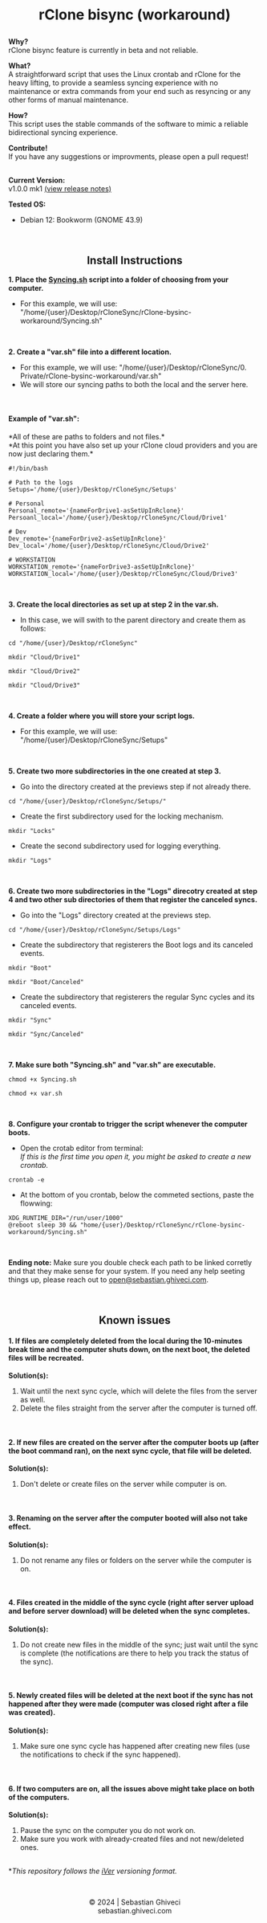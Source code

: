 # <p align="center"><b>rClone bisync (workaround)</b>

<b>Why?</b> <br>
rClone bisync feature is currently in beta and not reliable.

<b>What?</b> <br>
A straightforward script that uses the Linux crontab and rClone for the heavy lifting, to provide a seamless syncing experience with no maintenance or extra commands from your end such as resyncing or any other forms of manual maintenance.

<b>How?</b><br>
This script uses the stable commands of the software to mimic a reliable bidirectional syncing experience.

<b>Contribute!</b><br>
If you have any suggestions or improvments, please open a pull request!

##

<b>Current Version:</b><br>
v1.0.0 mk1 [(view release notes)](RELEASE.md)

<b>Tested OS:</b><br>
- Debian 12: Bookworm (GNOME 43.9)

<br>

<h2 align="center">Install Instructions</h2>

<b>1. Place the [Syncing.sh](Syncing.sh) script into a folder of choosing from your computer.</b><br>
- For this example, we will use: "/home/{user}/Desktop/rCloneSync/rClone-bysinc-workaround/Syncing.sh"

<br>

<b>2. Create a "var.sh" file into a different location.</b><br>
- For this example, we will use: "/home/{user}/Desktop/rCloneSync/0. Private/rClone-bysinc-workaround/var.sh"
- We will store our syncing paths to both the local and the server here.
<br>
<h4><b>Example of "var.sh":</b></h4>
*All of these are paths to folders and not files.*<br>
*At this point you have also set up your rClone cloud providers and you are now just declaring them.*

```
#!/bin/bash

# Path to the logs
Setups='/home/{user}/Desktop/rCloneSync/Setups'

# Personal
Personal_remote='{nameForDrive1-asSetUpInRclone}'
Persoanl_local='/home/{user}/Desktop/rCloneSync/Cloud/Drive1'

# Dev
Dev_remote='{nameForDrive2-asSetUpInRclone}'
Dev_local='/home/{user}/Desktop/rCloneSync/Cloud/Drive2'

# WORKSTATION
WORKSTATION_remote='{nameForDrive3-asSetUpInRclone}'
WORKSTATION_local='/home/{user}/Desktop/rCloneSync/Cloud/Drive3'
```

<br>

<b>3. Create the local directories as set up at step 2 in the var.sh.</b><br>
- In this case, we will swith to the parent directory and create them as follows:
```
cd "/home/{user}/Desktop/rCloneSync"
```
```
mkdir "Cloud/Drive1"
```
```
mkdir "Cloud/Drive2"
```
```
mkdir "Cloud/Drive3"
```

<br>

<b>4. Create a folder where you will store your script logs.</b><br>
- For this example, we will use: "/home/{user}/Desktop/rCloneSync/Setups"

<br>

<b>5. Create two more subdirectories in the one created at step 3.</b><br>
- Go into the directory created at the previews step if not already there.
```
cd "/home/{user}/Desktop/rCloneSync/Setups/"
```

- Create the first subdirectory used for the locking mechanism.
```
mkdir "Locks"
```

- Create the second subdirectory used for logging everything.
```
mkdir "Logs"
```

<br>

<b>6. Create two more subdirectories in the "Logs" direcotry created at step 4 and two other sub directories of them that register the canceled syncs.</b><br>
- Go into the "Logs" directory created at the previews step.
```
cd "/home/{user}/Desktop/rCloneSync/Setups/Logs"
```

- Create the subdirectory that registerers the Boot logs and its canceled events.
```
mkdir "Boot"
```

```
mkdir "Boot/Canceled"
```

- Create the subdirectory that registerers the regular Sync cycles and its canceled events.
```
mkdir "Sync"
```
```
mkdir "Sync/Canceled"
```

<br>

<b>7. Make sure both "Syncing.sh" and "var.sh" are executable.</b><br>

```
chmod +x Syncing.sh
```
```
chmod +x var.sh
```

<br>

<b>8. Configure your crontab to trigger the script whenever the computer boots.</b><br>
- Open the crotab editor from terminal:<br>
*If this is the first time you open it, you might be asked to create a new crontab.*
```
crontab -e
```

- At the bottom of you crontab, below the commeted sections, paste the flowwing:<br>
```
XDG_RUNTIME_DIR="/run/user/1000"
@reboot sleep 30 && "home/{user}/Desktop/rCloneSync/rClone-bysinc-workaround/Syncing.sh"
```
<br>

<b>Ending note:</b> Make sure you double check each path to be linked corretly and that they make sense for your system. If you need any help seeting things up, please reach out to [open@sebastian.ghiveci.com](mailto:open@sebastian.ghiveci.com).

<br>

<h2 align="center">Known issues</h2>
<h4><b>1. If files are completely deleted from the local during the 10-minutes break time and the computer shuts down, on the next boot, the deleted files will be recreated.</b></h4>

<b>Solution(s):</b>
1. Wait until the next sync cycle, which will delete the files from the server as well.
2. Delete the files straight from the server after the computer is turned off.

<br>

<h4><b>2. If new files are created on the server after the computer boots up (after the boot command ran), on the next sync cycle, that file will be deleted.</b></h4>

<b>Solution(s):</b>
1. Don't delete or create files on the server while computer is on.

<br>

<h4><b>3. Renaming on the server after the computer booted will also not take effect.</b></h4>

<b>Solution(s):</b>
1. Do not rename any files or folders on the server while the computer is on.

<br>

<h4><b>4. Files created in the middle of the sync cycle (right after server upload and before server download) will be deleted when the sync completes.</b></h4>

<b>Solution(s):</b>
1. Do not create new files in the middle of the sync; just wait until the sync is complete (the notifications are there to help you track the status of the sync).

<br>

<h4><b>5. Newly created files will be deleted at the next boot if the sync has not happened after they were made (computer was closed right after a file was created).</b></h4>

<b>Solution(s):</b>
1. Make sure one sync cycle has happened after creating new files (use the notifications to check if the sync happened).

<br>

<h4><b>6. If two computers are on, all the issues above might take place on both of the computers.</b></h4>

<b>Solution(s):</b>
1. Pause the sync on the computer you do not work on.
2. Make sure you work with already-created files and not new/deleted ones.

##
**This repository follows the [iVer](https://github.com/frontfacer/iVer) versioning format.*

<br>
<p align="center">© 2024 | Sebastian Ghiveci<br/>sebastian.ghiveci.com<br>